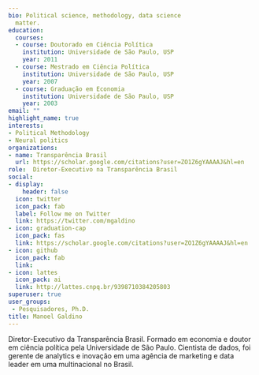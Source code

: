 ```yaml
---
bio: Political science, methodology, data science
  matter.
education:
  courses:
  - course: Doutorado em Ciência Política
    institution: Universidade de São Paulo, USP
    year: 2011
  - course: Mestrado em Ciência Política
    institution: Universidade de São Paulo, USP
    year: 2007
  - course: Graduação em Economia
    institution: Universidade de São Paulo, USP
    year: 2003
email: ""
highlight_name: true
interests:
- Political Methodology
- Neural politics
organizations:
- name: Transparência Brasil
  url: https://scholar.google.com/citations?user=ZO1Z6gYAAAAJ&hl=en
role:  Diretor-Executivo na Transparência Brasil
social:
- display:
    header: false
  icon: twitter
  icon_pack: fab
  label: Follow me on Twitter
  link: https://twitter.com/mgaldino
- icon: graduation-cap
  icon_pack: fas
  link: https://scholar.google.com/citations?user=ZO1Z6gYAAAAJ&hl=en
- icon: github
  icon_pack: fab
  link: 
- icon: lattes
  icon_pack: ai
  link: http://lattes.cnpq.br/9398710384205803
superuser: true
user_groups:
 - Pesquisadores, Ph.D.
title: Manoel Galdino
---
```


Diretor-Executivo da Transparência Brasil. Formado em economia e doutor em ciência política pela Universidade de São Paulo. Cientista de dados, foi gerente de analytics e inovação em uma agência de marketing e data leader em uma multinacional no Brasil.